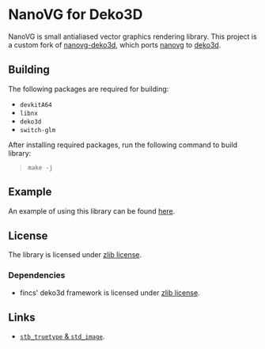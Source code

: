 NanoVG for Deko3D
==========

NanoVG is small antialiased vector graphics rendering library. This project is a custom fork of [nanovg-deko3d](https://github.com/Adubbz/nanovg-deko3d), which ports [nanovg](https://github.com/memononen/nanovg) to [deko3d](https://github.com/devkitPro/deko3d).

## Building
The following packages are required for building:
* `devkitA64`
* `libnx`
* `deko3d`
* `switch-glm`

After installing required packages, run the following command to build library:
> `make -j`

## Example
An example of using this library can be found [here](https://github.com/eXhumer/hello-nanovg).

## License
The library is licensed under [zlib license](LICENSE).

### Dependencies
* fincs' deko3d framework is licensed under [zlib license](source/framework/LICENSE).

## Links
* [`stb_truetype` & `std_image`](https://github.com/nothings/stb).